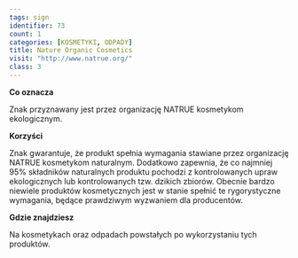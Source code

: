 ```yaml
---
tags: sign
identifier: 73
count: 1
categories: [KOSMETYKI, ODPADY]
title: Nature Organic Cosmetics
visit: "http://www.natrue.org/"
class: 3
---
```

**Co oznacza**

Znak przyznawany jest przez organizację NATRUE kosmetykom ekologicznym.

**Korzyści**

Znak gwarantuje, że produkt spełnia wymagania stawiane przez organizację NATRUE kosmetykom naturalnym. Dodatkowo zapewnia, że co najmniej 95% składników naturalnych produktu pochodzi z kontrolowanych upraw ekologicznych lub kontrolowanych tzw. dzikich zbiorów. Obecnie bardzo niewiele produktów kosmetycznych jest w stanie spełnić te rygorystyczne wymagania, będące prawdziwym wyzwaniem dla producentów.

**Gdzie znajdziesz**

Na kosmetykach oraz odpadach powstałych po wykorzystaniu tych produktów.
